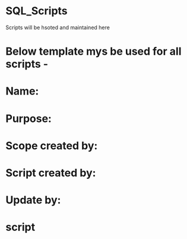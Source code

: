 # SQL_Scripts

Scripts will be hsoted and maintained here 


# Below template mys be used for all scripts - 

# Name:
# Purpose:
# Scope created by:
# Script created by: 
# Update by:

# script
